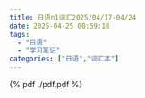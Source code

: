 ```yaml
---
title: 日语n1词汇2025/04/17-04/24
date: 2025-04-25 00:59:18
tags:
  - "日语"
  - "学习笔记"
categories: ["日语","词汇本"]
---
```


{% pdf ./pdf.pdf %}



